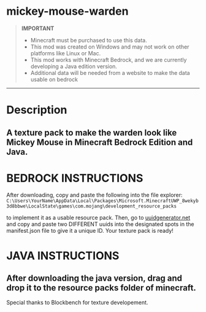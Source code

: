 # mickey-mouse-warden
> **IMPORTANT**
> - Minecraft must be purchased to use this data.
> - This mod was created on Windows and may not work on other platforms like Linux or Mac.
> - This mod works with Minecraft Bedrock, and we are currently developing a Java edition version.
> - Additional data will be needed from a website to make the data usable on bedrock
---
# Description
A texture pack to make the warden look like Mickey Mouse in Minecraft Bedrock Edition and Java. 
---
# BEDROCK INSTRUCTIONS
After downloading, copy and paste the following into the file explorer:
```C:\Users\YourName\AppData\Local\Packages\Microsoft.MinecraftUWP_8wekyb3d8bbwe\LocalState\games\com.mojang\development_resource_packs```

to implement it as a usable resource pack. Then, go to [uuidgenerator.net](https://www.uuidgenerator.net) and copy and paste two DIFFERENT uuids into the designated spots in the manifest.json file to give it a unique ID.
Your texture pack is ready!

# JAVA INSTRUCTIONS
<!-- Emery pls work on this -->
After downloading the java version, drag and drop it to the resource packs folder of minecraft.
---
Special thanks to Blockbench for texture developement.
